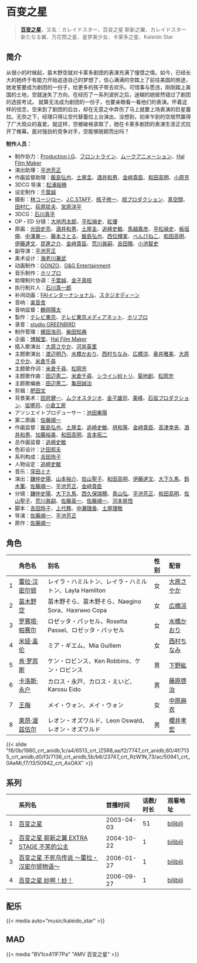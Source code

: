 # 百变之星


> <u>**[百变之星](https://bgm.tv/subject/4163)**</u>，又名：カレイドスター、百变之星 崭新之翼、カレイドスター 新たなる翼、万花筒之星、星梦美少女、卡莱多之星、Kaleido Star

## 简介

从很小的时候起，苗木野空就对卡莱多剧团的表演充满了憧憬之情。如今，已经长大的她终于有能力开始追逐自己的梦想了，信心满满的空踏上了前往美国的旅途，她发誓要成为剧团的一份子，给更多的孩子带去欢乐。可惜事与愿违，刚刚踏上美国的土地，空就迷失了方向，在经历了一系列波折之后，迷糊的她居然错过了剧团的选拔考试。 就算无法成为剧团的一份子，也要亲眼看一看他们的表演。怀着这样的信念，空来到了剧团的后台，却在无意之中弄伤了马上就要上场表演的巨星蕾拉。无奈之下，经理只得让空代替蕾拉上台演出，没想到，初来乍到的空居然赢得了广大观众的喜爱。就这样，空被破格录取了，她在卡莱多剧团的表演生涯正式拉开了帷幕。面对强劲的竞争对手，空能够脱颖而出吗？

**制作人员：**
- 制作协力：[Production I.G](https://bgm.tv/person/1286)、[フロントライン](https://bgm.tv/person/11602)、[ムークアニメーション](https://bgm.tv/person/7518)、[Hal Film Maker](https://bgm.tv/person/2604)
- 演出助理：[平池芳正](https://bgm.tv/person/2755)
- 作画监督助理：[飯島弘也](https://bgm.tv/person/828)、[土屋圭](https://bgm.tv/person/14601)、[酒井和男](https://bgm.tv/person/11837)、[金﨑貴臣](https://bgm.tv/person/3101)、[和田高明](https://bgm.tv/person/7519)、[小原充](https://bgm.tv/person/2694)
- 3DCG 导演：[松浦裕暁](https://bgm.tv/person/399)
- 设定制作：[千葉誠](https://bgm.tv/person/32626)
- 摄影：[林コージロー](https://bgm.tv/person/861)、[J.C.STAFF](https://bgm.tv/person/390)、[瓶子修一](https://bgm.tv/person/30340)、[旭プロダクション](https://bgm.tv/person/6065)、[真空間](https://bgm.tv/person/9851)、[田村仁](https://bgm.tv/person/3122)、[荻原猛夫](https://bgm.tv/person/1017)、[宮原洋平](https://bgm.tv/person/1172)
- 3DCG：[石川真平](https://bgm.tv/person/55189)
- OP・ED 分镜：[大地丙太郎](https://bgm.tv/person/143)、[平松禎史](https://bgm.tv/person/1756)、[紅優](https://bgm.tv/person/3340)
- 原画：[光田史亮](https://bgm.tv/person/12286)、[酒井和男](https://bgm.tv/person/11837)、[土屋圭](https://bgm.tv/person/14601)、[追崎史敏](https://bgm.tv/person/1165)、[馬越嘉彦](https://bgm.tv/person/820)、[平松禎史](https://bgm.tv/person/1756)、[板垣伸](https://bgm.tv/person/1663)、[中澤勇一](https://bgm.tv/person/11380)、[藤本さとる](https://bgm.tv/person/8166)、[飯島弘也](https://bgm.tv/person/828)、[西位輝実](https://bgm.tv/person/6847)、[べんぴねこ](https://bgm.tv/person/53472)、[和田高明](https://bgm.tv/person/7519)、[伊藤達文](https://bgm.tv/person/2992)、[昆進之介](https://bgm.tv/person/50299)、[金﨑貴臣](https://bgm.tv/person/3101)、[荒川眞嗣](https://bgm.tv/person/1798)、[吉田徹](https://bgm.tv/person/418)、[小池智史](https://bgm.tv/person/7140)
- 副导演：[平池芳正](https://bgm.tv/person/2755)
- 美术设计：[海老川兼武](https://bgm.tv/person/9236)
- 动画制作：[GONZO](https://bgm.tv/person/541)、[G&amp;G Entertainment](https://bgm.tv/person/47625)
- 音乐制作：[ホリプロ](https://bgm.tv/person/1166)
- 助理制片协调：[千葉誠](https://bgm.tv/person/32626)、[金子真枝](https://bgm.tv/person/63933)
- 执行制片人：[石川真一郎](https://bgm.tv/person/864)
- 补间动画：[FAIインターナショナル](https://bgm.tv/person/50220)、[スタジオディーン](https://bgm.tv/person/181)
- 音响：[楽音舎](https://bgm.tv/person/6132)
- 音响监督：[鶴岡陽太](https://bgm.tv/person/29)
- 製作：[テレビ東京](https://bgm.tv/person/188)、[テレビ東京メディアネット](https://bgm.tv/person/229)、[ホリプロ](https://bgm.tv/person/1166)
- 录音：[studio GREENBIRD](https://bgm.tv/person/20086)
- 制作管理：[梶田浩司](https://bgm.tv/person/57045)、[柴田知典](https://bgm.tv/person/42042)
- 企画：[博報堂](https://bgm.tv/person/61716)、[Hal Film Maker](https://bgm.tv/person/2604)
- 插入歌演出：[大原さやか](https://bgm.tv/person/3890)、[河井英里](https://bgm.tv/person/7367)
- 主题歌演出：[渡辺明乃](https://bgm.tv/person/4032)、[水橋かおり](https://bgm.tv/person/3851)、[西村ちなみ](https://bgm.tv/person/3840)、[広橋涼](https://bgm.tv/person/4165)、[奥井雅美](https://bgm.tv/person/3022)、[大原さやか](https://bgm.tv/person/3890)、[米倉千尋](https://bgm.tv/person/8382)
- 主题歌作词：[米倉千尋](https://bgm.tv/person/8382)、[松岡充](https://bgm.tv/person/47846)
- 主题歌作曲：[田辺恵二](https://bgm.tv/person/14707)、[米倉千尋](https://bgm.tv/person/8382)、[シライシ紗トリ](https://bgm.tv/person/16349)、[菊地創](https://bgm.tv/person/6721)、[松岡充](https://bgm.tv/person/47846)
- 主题歌编曲：[田辺恵二](https://bgm.tv/person/14707)、[亀田誠治](https://bgm.tv/person/10399)
- 剪辑：[肥田文](https://bgm.tv/person/12053)
- 背景美术：[田尻健一](https://bgm.tv/person/14226)、[ムクオスタジオ](https://bgm.tv/person/63928)、[金子雄司](https://bgm.tv/person/11748)、[美峰](https://bgm.tv/person/27305)、[石垣プロダクション](https://bgm.tv/person/63929)、[垣堺司](https://bgm.tv/person/21205)、[小倉工房](https://bgm.tv/person/18542)
- アソシエイトプロデューサー：[池田東陽](https://bgm.tv/person/47515)
- 第二原画：[佐藤順一](https://bgm.tv/person/456)
- 作画监督：[飯島弘也](https://bgm.tv/person/828)、[土屋圭](https://bgm.tv/person/14601)、[追崎史敏](https://bgm.tv/person/1165)、[垪和等](https://bgm.tv/person/11400)、[金﨑貴臣](https://bgm.tv/person/3101)、[高津幸央](https://bgm.tv/person/22377)、[酒井和男](https://bgm.tv/person/11837)、[加藤裕美](https://bgm.tv/person/730)、[和田高明](https://bgm.tv/person/7519)、[吉本拓二](https://bgm.tv/person/2202)
- 总作画监督：[追崎史敏](https://bgm.tv/person/1165)
- 色彩设计：[辻田邦夫](https://bgm.tv/person/837)
- 系列构成：[吉田玲子](https://bgm.tv/person/508)
- 人物设定：[追崎史敏](https://bgm.tv/person/1165)
- 音乐：[窪田ミナ](https://bgm.tv/person/1164)
- 演出：[鎌仲史陽](https://bgm.tv/person/13521)、[山本裕介](https://bgm.tv/person/1716)、[佐山聖子](https://bgm.tv/person/900)、[和田高明](https://bgm.tv/person/7519)、[伊藤達文](https://bgm.tv/person/2992)、[大下久馬](https://bgm.tv/person/1720)、[鈴木薫](https://bgm.tv/person/13047)、[佐藤順一](https://bgm.tv/person/456)、[平池芳正](https://bgm.tv/person/2755)、[金﨑貴臣](https://bgm.tv/person/3101)
- 分镜：[鎌仲史陽](https://bgm.tv/person/13521)、[大下久馬](https://bgm.tv/person/1720)、[西久保瑞穂](https://bgm.tv/person/245)、[青山弘](https://bgm.tv/person/2681)、[平池芳正](https://bgm.tv/person/2755)、[和田高明](https://bgm.tv/person/7519)、[佐山聖子](https://bgm.tv/person/900)、[荒川眞嗣](https://bgm.tv/person/1798)、[佐藤英一](https://bgm.tv/person/2014)、[佐藤順一](https://bgm.tv/person/456)、[河本昇悟](https://bgm.tv/person/1016)
- 脚本：[吉田玲子](https://bgm.tv/person/508)、[上代務](https://bgm.tv/person/1748)、[中瀬理香](https://bgm.tv/person/2728)、[土屋理敬](https://bgm.tv/person/1289)
- 导演：[佐藤順一](https://bgm.tv/person/456)、[平池芳正](https://bgm.tv/person/2755)
- 原作：[佐藤順一](https://bgm.tv/person/456)

## 角色

|     |   角色名   |   别名  | 性别 |  配音  |
|:--- |:------  |:----      |:---  |:--   |
| 1 | [蕾拉·汉密尔顿](https://bgm.tv/character/1980) | レイラ・ハミルトン、レイラ・ハミルトン、Layla Hamilton | 女 | [大原さやか](https://bgm.tv/person/3890) |
| 2 | [苗木野空](https://bgm.tv/character/6513) | 苗木野そら、苗木野そら、Naegino Sora、Наэгино Сора | 女 | [広橋涼](https://bgm.tv/person/4165) |
| 3 | [罗赛塔·帕赛尔](https://bgm.tv/character/7747) | ロゼッタ・パッセル、Rosetta Passel、ロゼッタ・パッセル | 女 | [水橋かおり](https://bgm.tv/person/3851) |
| 4 | [米娅·盖伦](https://bgm.tv/character/7135) | ミア・ギエム、Mia Guillem | 女 | [西村ちなみ](https://bgm.tv/person/3840) |
| 5 | [肯·罗宾斯](https://bgm.tv/character/7136) | ケン・ロビンス、Ken Robbins、ケン・ロビンス | 男 | [下野紘](https://bgm.tv/person/4262) |
| 6 | [卡洛斯·永户](https://bgm.tv/character/23747) | カロス・永戸、カロス・えいど、Karosu Eido | 男 | [藤原啓治](https://bgm.tv/person/4016) |
| 7 | [王梅](https://bgm.tv/character/50941) | メイ・ウォン、メイ・ウォン | 女 | [中原麻衣](https://bgm.tv/person/4145) |
| 8 | [莱昂·渥兹伍尔](https://bgm.tv/character/50942) | レオン・オズワルド、Leon Oswald、レオン・オズワルド | 男 | [櫻井孝宏](https://bgm.tv/person/4015) |

{{< slide "f8/0b/1980_crt_anidb,1c/a4/6513_crt_lZ5R8,aa/f2/7747_crt_anidb,60/4f/7135_crt_anidb,d0/f3/7136_crt_anidb,5b/b6/23747_crt_RzW1N,73/ac/50941_crt_0AeMi,f7/13/50942_crt_AxOAX" >}}

## 系列

|     | 系列名                         | 首播时间       | 话数/时长 | 观看地址                                                      |
|:----|:----------------------------|:-----------|:------|:----------------------------------------------------------|
| 1   |[百变之星](https://bgm.tv/subject/4163)| 2003-04-03 | 51    | [bilibili](https://www.bilibili.com/bangumi/play/ss1995)  |
| 2   |[百变之星 崭新之翼 EXTRA STAGE 不笑的公主](https://bgm.tv/subject/37062)| 2004-10-22 | 1     | [bilibili](https://www.bilibili.com/bangumi/play/ss21473) |
| 3   |[百变之星 不死鸟传说 ～蕾拉・汉密尔顿物语～](https://bgm.tv/subject/37063)| 2006-01-27 | 1     | [bilibili](https://www.bilibili.com/bangumi/play/ss3778)  |
| 4   |[百变之星 妙啊！妙！](https://bgm.tv/subject/37065)| 2006-09-27 | 1     | [bilibili](https://www.bilibili.com/bangumi/play/ss3779)  |

## 配乐

{{< media auto="music/kaleido_star" >}}
## MAD

{{< media  "BV1cx411F7Pa" 
"AMV 百变之星"  >}}
